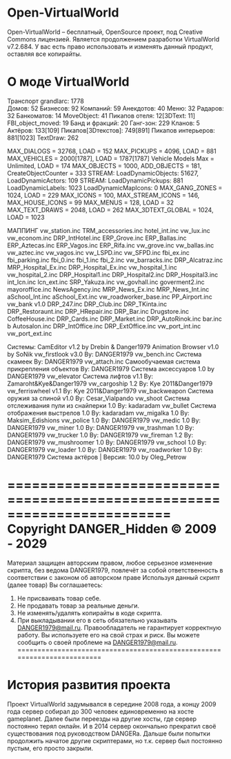
Open-VirtualWorld 
========

Open-VirtualWorld  – бесплатный, OpenSource проект, под Creative Commons лицензией. Является продолжением разработки VirtualWorld  v7.2.684. У вас есть право использовать и изменять данный продукт, оставляя все копирайты.

О моде VirtualWorld 
=======
Транспорт grandlarc: 1778   
Домов: 52
Бизнесов: 92
Компаний: 59
Анекдотов: 40
Меню: 32
Радаров: 32
Банкоматов: 14
MoveObject: 41
Пикапов отеля: 12[3DText: 11]
FBI_object_moved: 19
Банд и фракций: 20
Ганг-зон: 229
Кланов: 5
Актёров: 133[109]
Пикапов[3Dтекстов]: 749[891]
Пикапов интерьеров: 881[1023]
TextDraw: 262

MAX_DIALOGS = 32768, LOAD = 152
MAX_PICKUPS = 4096, LOAD = 881
MAX_VEHICLES = 2000[1787], LOAD = 1787[1787]
Vehicle Models Max = Unlimited, LOAD = 174
MAX_OBJECTS = 1000, ADD_OBJECTS = 181, CreateObjectCounter = 333
STREAM: LoadDynamicObjects: 51627, LoadDynamicActors: 109
STREAM: LoadDynamicPickups: 881 LoadDynamicLabels: 1023 LoadDynamicMapIcons: 0
MAX_GANG_ZONES = 1024, LOAD = 229
MAX_ICONS = 100, MAX_STREAM_ICONS = 146, MAX_HOUSE_ICONS = 99
MAX_MENUS = 128, LOAD = 32
MAX_TEXT_DRAWS = 2048, LOAD = 262
MAX_3DTEXT_GLOBAL = 1024, LOAD = 1023

МАППИНГ
   vw_station.inc
   TRM_accessories.inc
   hotel_int.inc
   vw_lux.inc
   vw_econom.inc
   DRP_IntHotel.inc
   ERP_Grove.inc
   ERP_Ballas.inc
   ERP_Aztecas.inc
   ERP_Vagos.inc
   ERP_Rifa.inc
   vw_grove.inc 
   vw_ballas.inc 
   vw_aztec.inc
   vw_vagos.inc
   vw_LSPD.inc
   vw_SFPD.inc
   fbi_ex.inc
   fbi_parking.inc
   fbi_0.inc
   fbi_1.inc 
   fbi_2.inc
   vw_barracks.inc 
   DRP_Alcatraz.inc 
   MRP_Hospital_Ex.inc
   DRP_Hospital_Ex.inc
   vw_hospital_1.inc
   vw_hospital_2.inc
   DRP_Hospital1.inc
   DRP_Hospital2.inc 
   DRP_Hospital3.inc
   int_lcn.inc 
   lcn_ext.inc 
   SRP_Yakuza.inc 
   vw_govhall.inc 
   goverment2.inc
   mayoroffice.inc
   NewsAgency.inc
   MRP_News_Ex.inc 
   MRP_News_Int.inc
   aSchool_Int.inc
   aSchool_Ext.inc 
   vw_roadworker_base.inc
   PP_Airport.inc
   vw_bank v1.0 
   DRP_247.inc 
   DRP_Club.inc 
   DRP_TKinta.inc 
   DRP_Restoraunt.inc 
   DRP_HRepair.inc
   DRP_Bar.inc
   Drugstore.inc 
   CoffeeHouse.inc
   DRP_Cards.inc 
   DRP_Market.inc 
   DRP_AutoRinok.inc 
   bar.inc b
   Autosalon.inc 
   DRP_IntOffice.inc 
   DRP_ExtOffice.inc
   vw_port_int.inc 
   vw_port_ext.inc 

Системы:
  CamEditor v1.2 by Drebin & Danger1979
  Animation Browser v1.0 by SoNik
  vw_firstlook v3.0 By: DANGER1979
  vw_bench.inc Система скамеек By: DANGER1979
  vw_attach.inc Самообучаемая система прикрепления объектов By: DANGER1979
   Система аксессуаров 1.0 by DANGER1979
   vw_elevator Система лифтов v1.1 By: Zamaroht&Kye&Danger1979
   vw_cargoship 1.2 By: Kye 2011&Danger1979
   vw_ferriswheel v1.1 By: Kye 2011&Danger1979
   vw_backweapon Система оружия за спиной v1.0 By: Cesar_Vialpando
   vw_shoot Система отслеживания пули из снайперки 1.0 By: kadaradam
   vw_bullet Система отображения выстрелов 1.0 By: kadaradam
   vw_migalka 1.0 By: Maksim_Edishions
  vw_police 1.0 By: DANGER1979
  vw_medic 1.0 By: DANGER1979
  vw_miner 1.0 By: DANGER1979
  vw_trashman 1.0 By: DANGER1979
  vw_trucker 1.0 By: DANGER1979
  vw_fireman 1.2 By: DANGER1979
  vw_mushroomer 1.0 By: DANGER1979
  vw_school 1.0 By: DANGER1979
  vw_loader 1.0 By: DANGER1979
  vw_roadworker 1.0 By: DANGER1979
  Система актёров | Версия: 10.0 by Oleg_Petrow
  


========================================================================
                 Copyright DANGER_Hidden  © 2009 - 2029                 
========================================================================
Материал защищен авторским правом, любое серьезное изменение скрипта, 
без ведома DANGER1979, повлечёт за собой ответственность
в соответствии с законом об авторском праве
Используя данный скрипт (далее товар) Вы соглашаетесь:
1. Не присваивать товар себе.
2. Не продавать товар за реальные деньги.
3. Не изменять/удалять копирайты в коде скрипта.
4. При выкладывании его в сеть обязательно указывать DANGER1979@mail.ru.
Правообладатель не гарантирует корректную работу.
Вы используете его на свой страх и риск.
Вы можете сообщить о своей проблеме на DANGER1979@mail.ru.
========================================================================


История развития проекта
=======
Проект VirtualWorld задумывался в середине 2008 года, а концу 2009 года сервер собирал до 300 человек единовременно на хосте gameplanet. Далее были переезды на другие хосты, где сервер постоянно терял онлайн. И в 2014 сервер окончально прекратил своё существования под руководством DANGERa. Дальше были попытки продолжить начатое другие скриптерами, но т.к. сервер был постоянно пустым, его просто закрыли.
